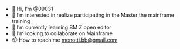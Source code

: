 - 👋 Hi, I’m @09031
- 👀 I’m interested in realize participating in the Master the mainframe training
- 🌱 I’m currently learning BM Z open editor
- 💞️ I’m looking to collaborate on Mainframe
- 📫 How to reach me menotti.bb@gmail.com

<!---
09031/09031 is a ✨ special ✨ repository because its `README.md` (this file) appears on your GitHub profile.
You can click the Preview link to take a look at your changes.
--->
